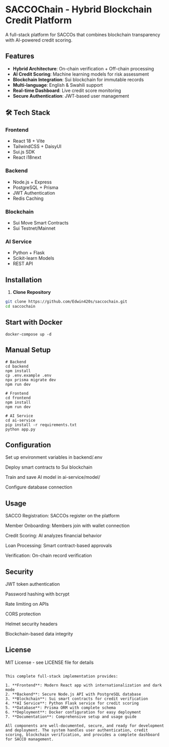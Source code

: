# SACCOChain - Hybrid Blockchain Credit Platform

A full-stack platform for SACCOs that combines blockchain transparency with AI-powered credit scoring.

##  Features

- **Hybrid Architecture**: On-chain verification + Off-chain processing
- **AI Credit Scoring**: Machine learning models for risk assessment
- **Blockchain Integration**: Sui blockchain for immutable records
- **Multi-language**: English & Swahili support
- **Real-time Dashboard**: Live credit score monitoring
- **Secure Authentication**: JWT-based user management

## 🛠 Tech Stack

### Frontend
- React 18 + Vite
- TailwindCSS + DaisyUI
- Sui.js SDK
- React i18next

### Backend
- Node.js + Express
- PostgreSQL + Prisma
- JWT Authentication
- Redis Caching

### Blockchain
- Sui Move Smart Contracts
- Sui Testnet/Mainnet

### AI Service
- Python + Flask
- Scikit-learn Models
- REST API

##  Installation

1. **Clone Repository**
```bash
git clone https://github.com/Edwin420s/saccochain.git 
cd saccochain
```
## Start with Docker
```
docker-compose up -d
```
## Manual Setup
```
# Backend
cd backend
npm install
cp .env.example .env
npx prisma migrate dev
npm run dev

# Frontend
cd frontend
npm install
npm run dev

# AI Service
cd ai-service
pip install -r requirements.txt
python app.py
```
## Configuration

Set up environment variables in backend/.env

Deploy smart contracts to Sui blockchain

Train and save AI model in ai-service/model/

Configure database connection

##  Usage

SACCO Registration: SACCOs register on the platform

Member Onboarding: Members join with wallet connection

Credit Scoring: AI analyzes financial behavior

Loan Processing: Smart contract-based approvals

Verification: On-chain record verification

## Security 

JWT token authentication

Password hashing with bcrypt

Rate limiting on APIs

CORS protection

Helmet security headers

Blockchain-based data integrity

## License
MIT License - see LICENSE file for details

```

This complete full-stack implementation provides:

1. **Frontend**: Modern React app with internationalization and dark mode
2. **Backend**: Secure Node.js API with PostgreSQL database
3. **Blockchain**: Sui smart contracts for credit verification
4. **AI Service**: Python Flask service for credit scoring
5. **Database**: Prisma ORM with complete schema
6. **Deployment**: Docker configuration for easy deployment
7. **Documentation**: Comprehensive setup and usage guide

All components are well-documented, secure, and ready for development and deployment. The system handles user authentication, credit scoring, blockchain verification, and provides a complete dashboard for SACCO management.
```
